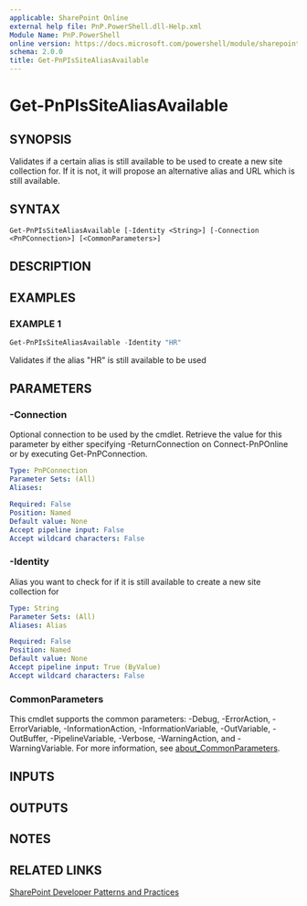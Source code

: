 ```yaml
---
applicable: SharePoint Online
external help file: PnP.PowerShell.dll-Help.xml
Module Name: PnP.PowerShell
online version: https://docs.microsoft.com/powershell/module/sharepoint-pnp/get-pnpissitealiasavailable
schema: 2.0.0
title: Get-PnPIsSiteAliasAvailable
---
```


# Get-PnPIsSiteAliasAvailable

## SYNOPSIS
Validates if a certain alias is still available to be used to create a new site collection for. If it is not, it will propose an alternative alias and URL which is still available.

## SYNTAX

```
Get-PnPIsSiteAliasAvailable [-Identity <String>] [-Connection <PnPConnection>] [<CommonParameters>]
```

## DESCRIPTION

## EXAMPLES

### EXAMPLE 1
```powershell
Get-PnPIsSiteAliasAvailable -Identity "HR"
```

Validates if the alias "HR" is still available to be used

## PARAMETERS

### -Connection
Optional connection to be used by the cmdlet. Retrieve the value for this parameter by either specifying -ReturnConnection on Connect-PnPOnline or by executing Get-PnPConnection.

```yaml
Type: PnPConnection
Parameter Sets: (All)
Aliases:

Required: False
Position: Named
Default value: None
Accept pipeline input: False
Accept wildcard characters: False
```

### -Identity
Alias you want to check for if it is still available to create a new site collection for

```yaml
Type: String
Parameter Sets: (All)
Aliases: Alias

Required: False
Position: Named
Default value: None
Accept pipeline input: True (ByValue)
Accept wildcard characters: False
```

### CommonParameters
This cmdlet supports the common parameters: -Debug, -ErrorAction, -ErrorVariable, -InformationAction, -InformationVariable, -OutVariable, -OutBuffer, -PipelineVariable, -Verbose, -WarningAction, and -WarningVariable. For more information, see [about_CommonParameters](http://go.microsoft.com/fwlink/?LinkID=113216).

## INPUTS

## OUTPUTS

## NOTES

## RELATED LINKS

[SharePoint Developer Patterns and Practices](https://aka.ms/sppnp)